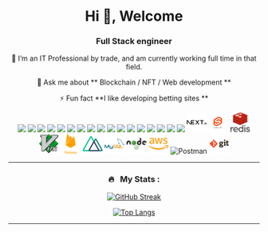 <h1 align="center">Hi 👋, Welcome</h1>
<center>
  <div >
      <h3>Full Stack engineer</h3>
      <p>🔭&nbsp;I’m an IT Professional by trade, and am currently working full time in that field.</p>
      <p>💬&nbsp;Ask me about ** Blockchain / NFT / Web development **</p>
      <p>⚡&nbsp;Fun fact **I like developing betting sites **</p>
      <p align="center">
        <img width="40" src="https://cdn.jsdelivr.net/gh/devicons/devicon/icons/javascript/javascript-plain.svg" />
        <img width="40" src="https://cdn.jsdelivr.net/gh/devicons/devicon/icons/typescript/typescript-plain.svg" />
        <img width="40" src="https://cdn.jsdelivr.net/gh/devicons/devicon/icons/babel/babel-original.svg" />
        <img width="40" src="https://cdn.jsdelivr.net/gh/devicons/devicon/icons/html5/html5-original.svg" />
        <img width="40" src="https://cdn.jsdelivr.net/gh/devicons/devicon/icons/css3/css3-plain-wordmark.svg" />
        <img width="40" src="https://cdn.jsdelivr.net/gh/devicons/devicon/icons/gulp/gulp-plain.svg" />
        <img width="40" src="https://cdn.jsdelivr.net/gh/devicons/devicon/icons/sass/sass-original.svg" />
        <img width="40" src="https://cdn.jsdelivr.net/gh/devicons/devicon/icons/bootstrap/bootstrap-original.svg" />
        <img width="40" src="https://cdn.jsdelivr.net/gh/devicons/devicon/icons/react/react-original-wordmark.svg" />
        <img width="40" src="https://cdn.jsdelivr.net/gh/devicons/devicon/icons/materialui/materialui-original.svg" />
        <img width="40" src="https://cdn.jsdelivr.net/gh/devicons/devicon/icons/redux/redux-original.svg" />
        <img width="40" src="https://cdn.jsdelivr.net/gh/devicons/devicon/icons/tailwindcss/tailwindcss-plain.svg" />
        <img width="40" src="https://cdn.jsdelivr.net/gh/devicons/devicon/icons/nodejs/nodejs-original.svg" />
        <img width="40" src="https://cdn.jsdelivr.net/gh/devicons/devicon/icons/d3js/d3js-original.svg" />
        <img width="40" src="https://cdn.jsdelivr.net/gh/devicons/devicon/icons/firebase/firebase-plain.svg" />
        <img width="40" src="https://cdn.jsdelivr.net/gh/devicons/devicon/icons/git/git-original.svg" />
        <img width="40" src="https://cdn.jsdelivr.net/gh/devicons/devicon/icons/figma/figma-original.svg" />
        <img src="https://github.com/devicons/devicon/blob/master/icons/nextjs/nextjs-original-wordmark.svg" title="nextjs"  alt="nextjs" width="40" height="40"/>
        <img src="https://github.com/devicons/devicon/blob/master/icons/svelte/svelte-original-wordmark.svg" title="svelte" alt="svelte" width="40" height="40"/>
        <img src="https://github.com/devicons/devicon/blob/master/icons/redis/redis-original-wordmark.svg" title="redis" alt="redis" width="40" height="40"/>
        <img src="https://github.com/devicons/devicon/blob/master/icons/vim/vim-original.svg" title="vim" alt="vim" width="40" height="40"/>
        <img src="https://github.com/devicons/devicon/blob/master/icons/firebase/firebase-plain-wordmark.svg" title="Firebase" alt="Firebase" width="40" height="40"/>
        <img src="https://github.com/devicons/devicon/blob/master/icons/nuxtjs/nuxtjs-original.svg" title="nuxtjs"  alt="nuxtjs" width="40" height="40"/>
        <img src="https://github.com/devicons/devicon/blob/master/icons/mysql/mysql-original-wordmark.svg" title="MySQL"  alt="MySQL" width="40" height="40"/>
        <img src="https://github.com/devicons/devicon/blob/master/icons/nodejs/nodejs-original-wordmark.svg" title="NodeJS" alt="NodeJS" width="40" height="40"/>
        <img src="https://github.com/devicons/devicon/blob/master/icons/amazonwebservices/amazonwebservices-plain-wordmark.svg" title="AWS" alt="AWS" width="40" height="40"/>
        <img src="https://www.vectorlogo.zone/logos/getpostman/getpostman-icon.svg" title="Postman"  alt="Postman" width="40" height="40"/>
        <img src="https://github.com/devicons/devicon/blob/master/icons/git/git-original-wordmark.svg" title="Git" alt="Git" width="40" height="40"/>
      </p>
  </div>
</center>
<div align="center">

---

### 🔥 &nbsp; My Stats :
[![GitHub Streak](http://github-readme-streak-stats.herokuapp.com?user=SuperStar91031&theme=dark&background=000000)](https://github.com/SuperStar91031?tab=repositories)

[![Top Langs](https://github-readme-stats.vercel.app/api/top-langs/?username=SuperStar91031&layout=compact&theme=vision-friendly-dark)](https://github.com/SuperStar91031)

---
  
</div>

